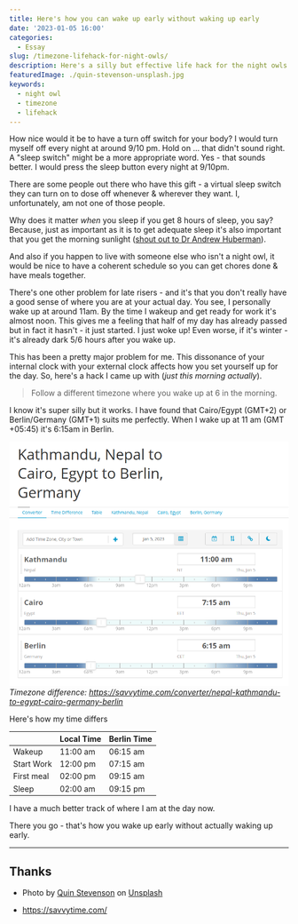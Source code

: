 ```yaml
---
title: Here's how you can wake up early without waking up early
date: '2023-01-05 16:00'
categories:
  - Essay
slug: /timezone-lifehack-for-night-owls/
description: Here's a silly but effective life hack for the night owls out there.
featuredImage: ./quin-stevenson-unsplash.jpg
keywords:
  - night owl
  - timezone
  - lifehack
---
```


How nice would it be to have a turn off switch for your body? I would turn myself off every night at around 9/10 pm. Hold on ... that didn't sound right. A "sleep switch" might be a more appropriate word. Yes - that sounds better. I would press the sleep button every night at 9/10pm.

There are some people out there who have this gift - a virtual sleep switch they can turn on to dose off whenever & wherever they want. I, unfortunately, am not one of those people.

Why does it matter _when_ you sleep if you get 8 hours of sleep, you say? Because, just as important as it is to get adequate sleep it's also important that you get the morning sunlight ([shout out to Dr Andrew Huberman](https://www.youtube.com/watch?v=yBjUR16AiBM)).

And also if you happen to live with someone else who isn't a night owl, it would be nice to have a coherent schedule so you can get chores done & have meals together.

There's one other problem for late risers - and it's that you don't really have a good sense of where you are at your actual day. You see, I personally wake up at around 11am. By the time I wakeup and get ready for work it's almost noon. This gives me a feeling that half of my day has already passed but in fact it hasn't - it just started. I just woke up! Even worse, if it's winter - it's already dark 5/6 hours after you wake up.

This has been a pretty major problem for me. This dissonance of your internal clock with your external clock affects how you set yourself up for the day. So, here's a hack I came up with (_just this morning actually_).

> Follow a different timezone where you wake up at 6 in the morning.

I know it's super silly but it works. I have found that Cairo/Egypt (GMT+2) or Berlin/Germany (GMT+1) suits me perfectly. When I wake up at 11 am (GMT +05:45) it's 6:15am in Berlin.

![](./kathmandu-egypt-germany-timezone.png)_Timezone difference: https://savvytime.com/converter/nepal-kathmandu-to-egypt-cairo-germany-berlin_

Here's how my time differs

|            | Local Time | Berlin Time |
| ---------- | ---------- | ----------- |
| Wakeup     | 11:00 am   | 06:15 am    |
| Start Work | 12:00 pm   | 07:15 am    |
| First meal | 02:00 pm   | 09:15 am    |
| Sleep      | 02:00 am   | 09:15 pm    |

I have a much better track of where I am at the day now.

There you go - that's how you wake up early without actually waking up early.

---

## Thanks

- Photo by <a href="https://unsplash.com/@qstevenson?utm_source=unsplash&utm_medium=referral&utm_content=creditCopyText">Quin Stevenson</a> on <a href="https://unsplash.com/photos/3oyeaivM_fE?utm_source=unsplash&utm_medium=referral&utm_content=creditCopyText">Unsplash</a>

- https://savvytime.com/
